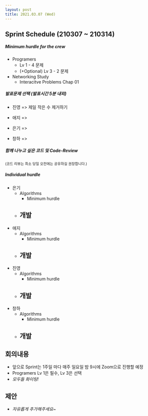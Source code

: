 ```yaml
---
layout: post
title: 2021.03.07 (Wed)
---
```


## Sprint Schedule (210307 ~ 210314)

##### _Minimum hurdle for the crew_

- Programers
  - Lv 1 - 4 문제
  - (+Optional) Lv 3 - 2 문제
- Networking Study
  - Interacitve Problems Chap 01

##### _발표문제 선택 (발표시간 5분 내외)_

- 진영 => 제일 작은 수 제거하기

- 애지 => 

- 은기 => 

- 창하 => 

##### _함께 나누고 싶은 코드 및 Code-Review_

<small>(코드 리뷰는 최소 당일 오전에는 공유하길 권장합니다.)</small>

##### _Individual hurdle_

- 은기
  - Algorithms
    - Minimum hurdle
  - 개발
    - 
- 애지
  - Algorithms
    - Minimum hurdle
  - 개발
    - 
- 진영
  - Algorithms
    - Minimum hurdle
  - 개발
    - 
- 창하
  - Algorithms
    - Minimum hurdle
  - 개발
    - 

## 회의내용

- 앞으로 Sprint는 1주일 마다 매주 일요일 밤 9시에 Zoom으로 진행할 예정
- Programers Lv 1은 필수, Lv 3은 선택
- _모두들 화이팅!_

## 제안

- _자유롭게 추가해주세요~_
